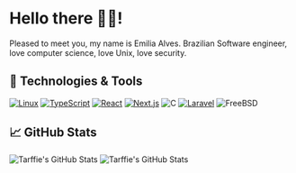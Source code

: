 # Hello there 👋🏻!

Pleased to meet you, my name is Emilia Alves.
Brazilian Software engineer, love computer science, love Unix, love security.

## 🔧 Technologies & Tools

[![Linux](https://img.shields.io/badge/Linux-FCC624?logo=linux&logoColor=black)](#)
[![TypeScript](https://img.shields.io/badge/TypeScript-3178C6?logo=typescript&logoColor=fff)](#)
[![React](https://img.shields.io/badge/React-%2320232a.svg?logo=react&logoColor=%2361DAFB)](#)
[![Next.js](https://img.shields.io/badge/Next.js-black?logo=next.js&logoColor=white)](#)
![C](https://img.shields.io/badge/c-%2300599C.svg?style=for-the-badge&logo=c&logoColor=white)
[![Laravel](https://img.shields.io/badge/Laravel-%23FF2D20.svg?logo=laravel&logoColor=white)](#)
![FreeBSD](https://img.shields.io/badge/-FreeBSD-%23870000?style=for-the-badge&logo=freebsd&logoColor=white)

## &#x1f4c8; GitHub Stats

<a>
  <img align="center" src="https://github-readme-stats.vercel.app/api/top-langs/?username=tarffie&hide=c%2B%2B,c,matlab,assembly&title_color=6aa6f8&text_color=8a919a&icon_color=6aa6f8&bg_color=22272e" alt="Tarffie's GitHub Stats" />
</a>

<a>
  <img align="center" src="https://github-readme-stats.vercel.app/api?username=tarffie&show_icons=true&line_height=27&count_private=true&title_color=6aa6f8&text_color=8a919a&icon_color=6aa6f8&bg_color=22272e" alt="Tarffie's GitHub Stats" />
</a>

